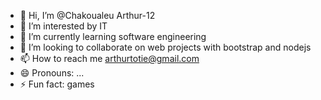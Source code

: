 - 👋 Hi, I’m @Chakoualeu Arthur-12
- 👀 I’m interested by IT
- 🌱 I’m currently learning software engineering 
- 💞️ I’m looking to collaborate on web projects with bootstrap and nodejs 
- 📫 How to reach me arthurtotie@gmail.com
- 😄 Pronouns: ...
- ⚡ Fun fact: games

<!---
Chakoualeu-12/Chakoualeu-12 is a ✨ special ✨ repository because its `README.md` (this file) appears on your GitHub profile.
You can click the Preview link to take a look at your changes.
--->
